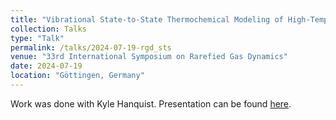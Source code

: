 ```yaml
---
title: "Vibrational State-to-State Thermochemical Modeling of High-Tempearture Oxygen Flows"
collection: Talks
type: "Talk"
permalink: /talks/2024-07-19-rgd_sts
venue: "33rd International Symposium on Rarefied Gas Dynamics"
date: 2024-07-19
location: "Göttingen, Germany"
---
```


Work was done with Kyle Hanquist. Presentation can be found [here](https://aaronmlarsen.github.io/files/rgd_sts.pdf).
